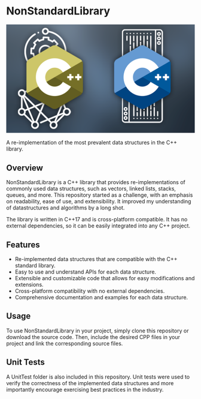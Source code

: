 # NonStandardLibrary

![screenshot](./screenshot.png)

A re-implementation of the most prevalent data structures in the C++ library.

## Overview

NonStandardLibrary is a C++ library that provides re-implementations of commonly used data structures, such as vectors, linked lists, stacks, queues, and more. This repository started as a challenge, with an emphasis on readability, ease of use, and extensibility.
It improved my understanding of datastructures and algorithms by a long shot.

The library is written in C++17 and is cross-platform compatible. It has no external dependencies, so it can be easily integrated into any C++ project.

## Features

- Re-implemented data structures that are compatible with the C++ standard library.
- Easy to use and understand APIs for each data structure.
- Extensible and customizable code that allows for easy modifications and extensions.
- Cross-platform compatibility with no external dependencies.
- Comprehensive documentation and examples for each data structure.

## Usage

To use NonStandardLibrary in your project, simply clone this repository or download the source code. Then, include the desired CPP files in your project and link the corresponding source files.

## Unit Tests

A UnitTest folder is also included in this repository. Unit tests were used to verify the correctness of the implemented data structures and more importantly encourage exercising best practices in the industry.
